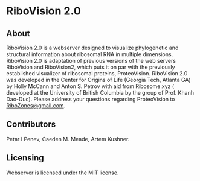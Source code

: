 # RiboVision 2.0


## About

RiboVision 2.0  is a webserver designed to visualize phylogenetic and structural information about ribosomal RNA  in multiple dimensions. RiboVision 2.0 is adaptation of previous versions of the web servers RiboVision and RiboVision2, which puts it on par with the previously established visualizer of ribosomal proteins, ProteoVision. RiboVision 2.0 was developed in the Center for Origins of Life (Georgia Tech, Atlanta GA) by Holly McCann and Anton S. Petrov with aid from Ribosome.xyz (
developed at the University of British Columbia by the group of Prof. Khanh Dao-Duc). Please address your questions regarding ProteoVision to RiboZones@gmail.com.

## Contributors
Petar I Penev, Caeden M. Meade, Artem Kushner.

## Licensing 
Webserver is licensed under the MIT license.
